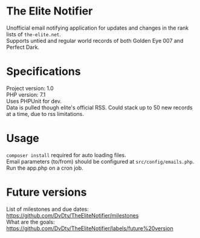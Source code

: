 # The Elite Notifier
Unofficial email notifying application for updates and changes in the rank lists of `the-elite.net`.  
Supports untied and regular world records of both Golden Eye 007 and Perfect Dark.  
# Specifications
Project version: 1.0  
PHP version: 7.1  
Uses PHPUnit for dev.  
Data is pulled though elite's official RSS. Could stack up to 50 new records at a time, due to rss limitations.  
# Usage
`composer install` required for auto loading files.  
Email parameters (to/from) should be configured at `src/config/emails.php`.  
Run the app.php on a cron job.  
# Future versions
List of milestones and due dates: https://github.com/DvDty/TheEliteNotifier/milestones  
What are the goals: https://github.com/DvDty/TheEliteNotifier/labels/future%20version  
